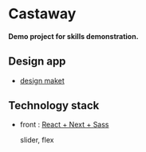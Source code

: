 # Castaway

#### Demo project for skills demonstration.

## Design app

- [design maket](https://www.figma.com/file/Fn88HQzfmrE7xCHG0yPsEW/Castaway?type=design&node-id=0%3A1&t=baI183eUNAoIr3nW-1)

## Technology stack

- front : [React + Next + Sass](https://castawaypet.netlify.app/)

  slider, flex
